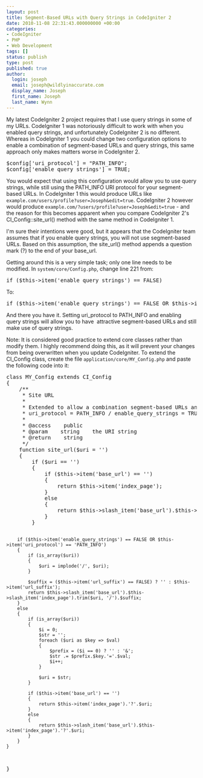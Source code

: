 ```yaml
---
layout: post
title: Segment-Based URLs with Query Strings in CodeIgniter 2
date: 2010-11-08 22:31:43.000000000 +00:00
categories:
- CodeIgniter
- PHP
- Web Development
tags: []
status: publish
type: post
published: true
author:
  login: joseph
  email: joseph@wildlyinaccurate.com
  display_name: Joseph
  first_name: Joseph
  last_name: Wynn
---
```

<p>My latest CodeIgniter 2 project requires that I use query strings in some of my URLs. CodeIgniter 1 was notoriously difficult to work with when you enabled query strings, and unfortunately CodeIgniter 2 is no different. Whereas in CodeIgniter 1 you could change two configuration options to enable a combination of segment-based URLs and query strings, this same approach only makes matters worse in CodeIgniter 2.<br />
<!--more--></p>
<pre>$config['uri_protocol'] = "PATH_INFO";
$config['enable_query_strings'] = TRUE;</pre>
<p>You would expect that using this configuration would allow you to use query strings, while still using the PATH_INFO URI protocol for your segment-based URLs. In CodeIgniter 1 this would produce URLs like <code>example.com/users/profile?user=Joseph&amp;edit=true</code>. CodeIgniter 2 however would produce <code>example.com/?users/profile?user=Joseph&amp;edit=true</code> - and the reason for this becomes apparent when you compare CodeIgniter 2's CI_Config::site_url() method with the same method in CodeIgniter 1.</p>
<p>I'm sure their intentions were good, but it appears that the CodeIgniter team assumes that if you enable query strings, you will not use segment-based URLs. Based on this assumption, the site_url() method appends a question mark (?) to the end of your base_url.</p>
<p>Getting around this is a very simple task; only one line needs to be modified. In <code>system/core/Config.php</code>, change line 221 from:</p>
<pre>if ($this-&gt;item('enable_query_strings') == FALSE)</pre>
<p>To:</p>
<pre>if ($this-&gt;item('enable_query_strings') == FALSE OR $this-&gt;item('uri_protocol') == 'PATH_INFO')</pre>
<p>And there you have it. Setting uri_protocol to PATH_INFO and enabling query strings will allow you to have  attractive segment-based URLs and still make use of query strings.</p>
<p>Note: It is considered good practice to extend core classes rather than modify them. I highly recommend doing this, as it will prevent your changes from being overwritten when you update CodeIgniter. To extend the CI_Config class, create the file <code>application/core/MY_Config.php</code> and paste the following code into it:</p>
<pre class="highlight-php">class MY_Config extends CI_Config
{
    /**
     * Site URL
     *
     * Extended to allow a combination segment-based URLs and query strings when using the
     * uri_protocol = PATH_INFO / enable_query_strings = TRUE configuration setting.
     *
     * @access    public
     * @param    string    the URI string
     * @return    string
     */
    function site_url($uri = '')
    {
        if ($uri == '')
        {
            if ($this->item('base_url') == '')
            {
                return $this->item('index_page');
            }
            else
            {
                return $this->slash_item('base_url').$this->item('index_page');
            }
        }

        if ($this->item('enable_query_strings') == FALSE OR $this->item('uri_protocol') == 'PATH_INFO')
        {
            if (is_array($uri))
            {
                $uri = implode('/', $uri);
            }

            $suffix = ($this->item('url_suffix') == FALSE) ? '' : $this->item('url_suffix');
            return $this->slash_item('base_url').$this->slash_item('index_page').trim($uri, '/').$suffix;
        }
        else
        {
            if (is_array($uri))
            {
                $i = 0;
                $str = '';
                foreach ($uri as $key => $val)
                {
                    $prefix = ($i == 0) ? '' : '&';
                    $str .= $prefix.$key.'='.$val;
                    $i++;
                }

                $uri = $str;
            }

            if ($this->item('base_url') == '')
            {
                return $this->item('index_page').'?'.$uri;
            }
            else
            {
                return $this->slash_item('base_url').$this->item('index_page').'?'.$uri;
            }
        }
    }
}</pre>
